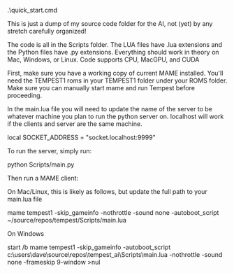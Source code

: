 .\quick_start.cmd


This is just a dump of my source code folder for the AI, not (yet) by any stretch carefully organized!

The code is all in the Scripts folder.  The LUA files have .lua extensions and the Python files have .py extensions.
Everything should work in theory on Mac, Windows, or Linux.
Code supports CPU, MacGPU, and CUDA

First, make sure you have a working copy of current MAME installed.  You'll need the TEMPEST1 roms in your TEMPEST1 folder under your ROMS folder.  Make sure you can manually start mame and run Tempest before proceeding.

In the main.lua file you will need to update the name of the server to be whatever machine you plan to run the python server on.  localhost will work if the clients and server are the same machine.

local SOCKET_ADDRESS          = "socket.localhost:9999"

To run the server, simply run:

python Scripts/main.py

Then run a MAME client:

On Mac/Linux, this is likely as follows, but update the full path to your main.lua file

mame tempest1 -skip_gameinfo -nothrottle -sound none -autoboot_script ~/source/repos/tempest/Scripts/main.lua

On Windows

start /b mame tempest1 -skip_gameinfo -autoboot_script c:\users\dave\source\repos\tempest_ai\Scripts\main.lua -nothrottle -sound none -frameskip 9-window >nul



